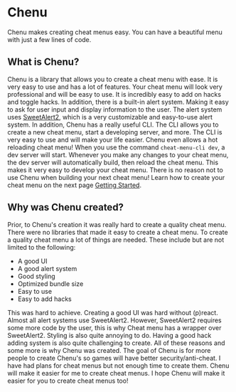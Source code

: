 # Chenu

Chenu makes creating cheat menus easy. You can have a beautiful menu with just a few lines of code.

## What is Chenu?

Chenu is a library that allows you to create a cheat menu with ease. It is very easy to use and has a lot of features. Your cheat menu will look very professional and will be easy to use. It is incredibly easy to add on hacks and toggle hacks. In addition, there is a built-in alert system. Making it easy to ask for user input and display information to the user. The alert system uses [SweetAlert2](https://sweetalert2.github.io/), which is a very customizable and easy-to-use alert system. In addition, Chenu has a really useful CLI. The CLI allows you to create a new cheat menu, start a developing server, and more. The CLI is very easy to use and will make your life easier. Chenu even allows a hot reloading cheat menu! When you use the command ``cheat-menu-cli dev``, a dev server will start. Whenever you make any changes to your cheat menu, the dev server will automatically build, then reload the cheat menu. This makes it very easy to develop your cheat menu. There is no reason not to use Chenu when building your next cheat menu! Learn how to create your cheat menu on the next page [Getting Started](getting-started.md).

## Why was Chenu created?

Prior, to Chenu's creation it was really hard to create a quality cheat menu. There were no libraries that made it easy to create a cheat menu. To create a quality cheat menu a lot of things are needed. These include but are not limited to the following:

- A good UI
- A good alert system
- Good styling
- Optimized bundle size
- Easy to use
- Easy to add hacks

This was hard to achieve. Creating a good UI was hard without (p)react. Almost all alert systems use SweetAlert2. However, SweetAlert2 requires some more code by the user, this is why Cheat menu has a wrapper over SweetAlert2. Styling is also quite annoying to do. Having a good hack adding system is also quite challenging to create. All of these reasons and some more is why Chenu was created. The goal of Chenu is for more people to create Chenu's so games will have better security/anti-cheat. I have had plans for cheat menus but not enough time to create them. Chenu will make it easier for me to create cheat menus. I hope Chenu will make it easier for you to create cheat menus too!
